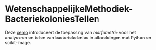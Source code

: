 # WetenschappelijkeMethodiek-BacteriekoloniesTellen
Deze [demo](https://hub.pietersmets.be/hub/user-redirect/git-pull?repo=https%3A%2F%2Fgithub.com%2Fpsmsmets%2FWetenschappelijkeMethodiek-BacteriekoloniesTellen&urlpath=lab%2Ftree%2FWetenschappelijkeMethodiek-BacteriekoloniesTellen%2FBacteriekoloniesTellen.ipynb&branch=main) introduceert de toepassing van _morfometrie_ voor het analyseren en tellen van bacteriekolonies in afbeeldingen met Python en scikit-image.
